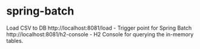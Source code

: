 # spring-batch
Load CSV to DB
http://localhost:8081/load - Trigger point for Spring Batch
http://localhost:8081/h2-console - H2 Console for querying the in-memory tables.
